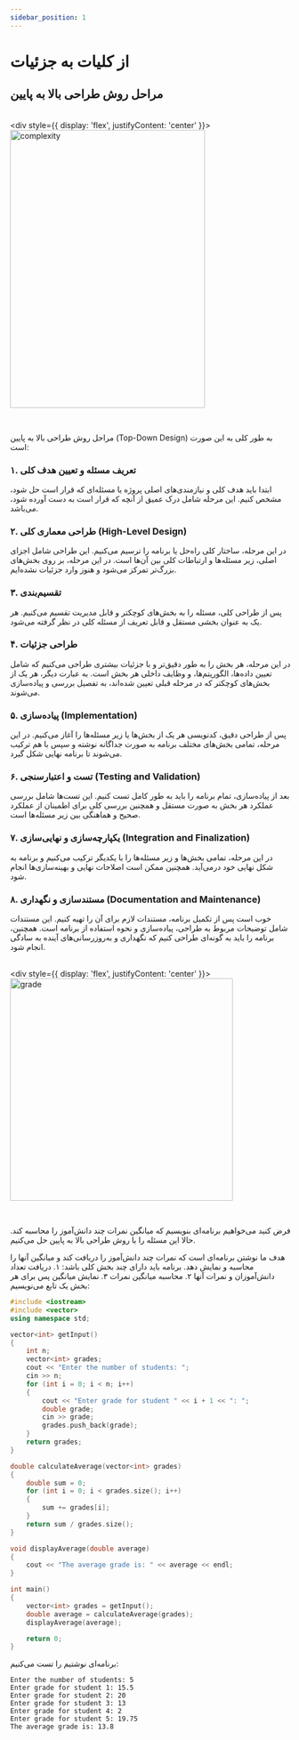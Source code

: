 ```yaml
---
sidebar_position: 1
---
```


# از کلیات به جزئیات

## مراحل روش طراحی بالا به پایین

<br/><div style={{ display: 'flex', justifyContent: 'center' }}>
  <img src="https://programmerhumor.io/wp-content/uploads/2023/03/programmerhumor-io-programming-memes-83d346868e68a1f.jpg" alt="complexity" width="350" height="500"/>
</div><br/>

مراحل روش طراحی بالا به پایین (Top-Down Design) به طور کلی به این صورت است:

### ۱. تعریف مسئله و تعیین هدف کلی

ابتدا باید هدف کلی و نیازمندی‌های اصلی پروژه یا مسئله‌ای که قرار است حل شود، مشخص کنیم. این مرحله شامل درک عمیق از آنچه که قرار است به دست آورده شود، می‌باشد.

### ۲. طراحی معماری کلی (High-Level Design)

در این مرحله، ساختار کلی راه‌حل یا برنامه را ترسیم می‌کنیم. این طراحی شامل اجزای اصلی، زیر مسئله‌ها و ارتباطات کلی بین آن‌ها است. در این مرحله، بر روی بخش‌های بزرگ‌تر تمرکز می‌شود و هنوز وارد جزئیات نشده‌ایم.

### ۳. تقسیم‌بندی

پس از طراحی کلی، مسئله را به بخش‌های کوچکتر و قابل مدیریت تقسیم می‌کنیم. هر یک به عنوان بخشی مستقل و قابل تعریف از مسئله کلی در نظر گرفته می‌شود.

### ۴. طراحی جزئیات

در این مرحله، هر بخش  را به طور دقیق‌تر و با جزئیات بیشتری طراحی می‌کنیم که شامل تعیین داده‌ها، الگوریتم‌ها، و وظایف داخلی هر بخش است. به عبارت دیگر، هر یک از بخش‌های کوچکتر که در مرحله قبلی تعیین شده‌اند، به تفصیل بررسی و پیاده‌سازی می‌شوند.

### ۵. پیاده‌سازی (Implementation)

پس از طراحی دقیق، کدنویسی هر یک از بخش‌ها یا زیر مسئله‌ها را آغاز می‌کنیم. در این مرحله، تمامی بخش‌های مختلف برنامه به صورت جداگانه نوشته و سپس با هم ترکیب می‌شوند تا برنامه نهایی شکل گیرد.

### ۶. تست و اعتبارسنجی (Testing and Validation)

بعد از پیاده‌سازی، تمام برنامه را باید به طور کامل تست کنیم. این تست‌ها شامل بررسی عملکرد هر بخش به صورت مستقل و همچنین بررسی کلی برای اطمینان از عملکرد صحیح و هماهنگی بین زیر مسئله‌ها است.

### ۷. یکپارچه‌سازی و نهایی‌سازی (Integration and Finalization)

در این مرحله، تمامی بخش‌ها و زیر مسئله‌ها را با یکدیگر ترکیب می‌کنیم و برنامه به شکل نهایی خود درمی‌آید. همچنین ممکن است اصلاحات نهایی و بهینه‌سازی‌ها انجام شود.

### ۸. مستندسازی و نگهداری (Documentation and Maintenance)

خوب است پس از تکمیل برنامه، مستندات لازم برای آن را تهیه کنیم. این مستندات شامل توضیحات مربوط به طراحی، پیاده‌سازی و نحوه استفاده از برنامه است. همچنین، برنامه را باید به گونه‌ای طراحی کنیم که نگهداری و به‌روزرسانی‌های آینده به سادگی انجام شود.

<br/><div style={{ display: 'flex', justifyContent: 'center' }}>
  <img src="https://www.christianhomeschoolersofhawaii.org/w/wp-content/uploads/2022/08/4263b2ddbba3d7536372ae1d5c058feb.png" alt="grade" width="400" height="400"/>
</div><br/>

فرض کنید می‌خواهیم برنامه‌ای بنویسیم که میانگین نمرات چند دانش‌آموز را محاسبه کند. حالا این مسئله را با روش طراحی بالا به پایین حل می‌کنیم.

هدف ما نوشتن برنامه‌ای است که نمرات چند دانش‌آموز را دریافت کند و میانگین آنها را محاسبه و نمایش دهد.
برنامه باید دارای چند بخش کلی باشد:
        ۱. دریافت تعداد دانش‌آموزان و نمرات آنها
        ۲. محاسبه میانگین نمرات
        ۳. نمایش میانگین
پس برای هر بخش یک تابع می‌نویسیم:

```cpp
#include <iostream>
#include <vector>
using namespace std;

vector<int> getInput()
{
    int n;
    vector<int> grades;
    cout << "Enter the number of students: ";
    cin >> n;
    for (int i = 0; i < n; i++)
    {
        cout << "Enter grade for student " << i + 1 << ": ";
        double grade;
        cin >> grade;
        grades.push_back(grade);
    }
    return grades;
}

double calculateAverage(vector<int> grades)
{
    double sum = 0;
    for (int i = 0; i < grades.size(); i++)
    {
        sum += grades[i];
    }
    return sum / grades.size();
}

void displayAverage(double average)
{
    cout << "The average grade is: " << average << endl;
}

int main()
{
    vector<int> grades = getInput();
    double average = calculateAverage(grades);
    displayAverage(average);

    return 0;
}
```

برنامه‌ای نوشتیم را تست می‌کنیم:

```text
Enter the number of students: 5
Enter grade for student 1: 15.5
Enter grade for student 2: 20
Enter grade for student 3: 13
Enter grade for student 4: 2
Enter grade for student 5: 19.75
The average grade is: 13.8
```
